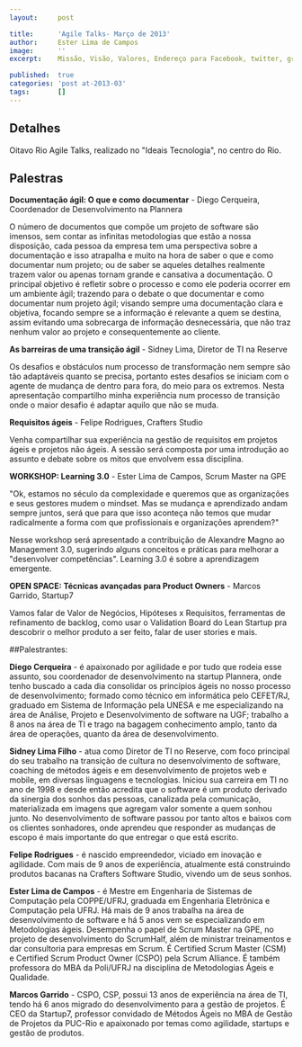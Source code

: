 ```yaml
---
layout:     post

title:      'Agile Talks- Março de 2013'
author:     Ester Lima de Campos
image:      ''
excerpt:    Missão, Visão, Valores, Endereço para Facebook, twitter, grupo no google, etc.

published:  true
categories: 'post at-2013-03'
tags:       []
---
```


## Detalhes

Oitavo Rio Agile Talks, realizado no "Ideais Tecnologia", no centro do Rio.


## Palestras

**Documentação ágil: O que e como documentar**
    - Diego Cerqueira, Coordenador de Desenvolvimento na Plannera

O número de documentos que compõe um projeto de software são imensos, sem contar as infinitas metodologias que estão a nossa disposição, cada pessoa da empresa tem uma perspectiva sobre a documentação e isso atrapalha e muito na hora de saber o que e como documentar num projeto; ou de saber se aqueles detalhes realmente trazem valor ou apenas tornam grande e cansativa a documentação. O principal objetivo é refletir sobre o processo e como ele poderia ocorrer em um ambiente ágil; trazendo para o debate o que documentar e como documentar num projeto ágil; visando sempre uma documentação clara e objetiva, focando sempre se a informação é relevante a quem se destina, assim evitando uma sobrecarga de informação desnecessária, que não traz nenhum valor ao projeto e consequentemente ao cliente.

**As barreiras de uma transição ágil**
    -  Sidney Lima, Diretor de TI na Reserve

Os desafios e obstáculos num processo de transformação nem sempre são tão adaptáveis quanto se precisa, portanto estes desafios se iniciam com o agente de mudança de dentro para fora, do meio para os extremos. Nesta apresentação compartilho minha experiência num processo de transição onde o maior desafio é adaptar aquilo que não se muda. 

**Requisitos ágeis**
    - Felipe Rodrigues, Crafters Studio

Venha compartilhar sua experiência na gestão de requisitos em projetos ágeis e projetos não ágeis. A sessão será composta por uma introdução ao assunto e debate sobre os mitos que envolvem essa disciplina.

**WORKSHOP: Learning 3.0**
    - Ester Lima de Campos, Scrum Master na GPE

"Ok, estamos no século da complexidade e queremos que as organizações e seus gestores mudem o mindset. Mas se mudança e aprendizado andam sempre juntos, será que para que isso aconteça não temos que mudar radicalmente a forma com que profissionais e organizações aprendem?"

Nesse workshop será apresentado a contribuição de Alexandre Magno ao Management 3.0, sugerindo alguns conceitos e práticas para melhorar a "desenvolver competências". Learning 3.0 é sobre a aprendizagem emergente. 

**OPEN SPACE: Técnicas avançadas para Product Owners**
    - Marcos Garrido, Startup7

Vamos falar de Valor de Negócios, Hipóteses x Requisitos, ferramentas de refinamento de backlog, como usar o Validation Board do Lean Startup pra descobrir o melhor produto a ser feito, falar de user stories e mais.

##Palestrantes:

**Diego Cerqueira**
    - é apaixonado por agilidade e por tudo que rodeia esse assunto, sou coordenador de desenvolvimento na startup Plannera, onde tenho buscado a cada dia consolidar os princípios ágeis no nosso processo de desenvolvimento; formado como técnico em informática pelo CEFET/RJ, graduado em Sistema de Informação pela UNESA e me especializando na área de Análise, Projeto e Desenvolvimento de software na UGF; trabalho a 8 anos na área de TI e trago na bagagem conhecimento amplo, tanto da área de operações, quanto da área de desenvolvimento.

**Sidney Lima Filho**
    - atua como Diretor de TI no Reserve, com foco principal do seu trabalho na transição de cultura no desenvolvimento de software, coaching de métodos ágeis e em desenvolvimento de projetos web e mobile, em diversas linguagens e tecnologias. Iniciou sua carreira em TI no ano de 1998 e desde então acredita que o software é um produto derivado da sinergia dos sonhos das pessoas, canalizada pela comunicação, materializada em imagens que agregam valor somente a quem sonhou junto. No desenvolvimento de software passou por tanto altos e baixos com os clientes sonhadores, onde aprendeu que responder as mudanças de escopo é mais importante do que entregar o que está escrito.

**Felipe Rodrigues**
    - é nascido empreendedor, viciado em inovação e agilidade. Com mais de 9 anos de experiência, atualmente está construindo produtos bacanas na Crafters Software Studio, vivendo um de seus sonhos.

**Ester Lima de Campos**
    - é Mestre em Engenharia de Sistemas de Computação pela COPPE/UFRJ, graduada em Engenharia Eletrônica e Computação pela UFRJ. Há mais de 9 anos trabalha na área de desenvolvimento de software e há 5 anos vem se especializando em Metodologias ágeis. Desempenha o papel de Scrum Master na GPE, no projeto de desenvolvimento do ScrumHalf, além de ministrar treinamentos e dar consultoria para empresas em Scrum. É Certified Scrum Master (CSM) e Certified Scrum Product Owner (CSPO) pela Scrum Alliance. É também professora do MBA da Poli/UFRJ na disciplina de Metodologias Ágeis e Qualidade.

**Marcos Garrido**
    - CSPO, CSP, possui 13 anos de experiência na área de TI, tendo há 6 anos migrado do desenvolvimento para a gestão de projetos. É CEO da Startup7, professor convidado de Métodos Ágeis no MBA de Gestão de Projetos da PUC-Rio e apaixonado por temas como agilidade, startups e gestão de produtos.

